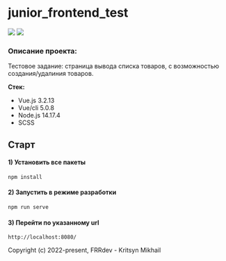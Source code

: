 
<h1 > junior_frontend_test </h1>

<img src="https://img.shields.io/badge/npm-v14.17.4-green" >

<img src="https://img.shields.io/badge/vue-3.2.13-yellowgreen" >

### Описание проекта:
Тестовое задание: страница вывода списка товаров, с возможностью создания/удалиния товаров.

**Стек:**
- Vue.js 3.2.13
- Vue/cli 5.0.8
- Node.js 14.17.4
- SCSS
## Старт

#### 1) Установить все пакеты
```
npm install
```

#### 2) Запустить в режиме разработки 
```
npm run serve
```

#### 3) Перейти по указанному url 
```
http://localhost:8080/
```

Copyright (c) 2022-present, FRRdev - Kritsyn Mikhail

